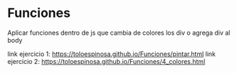# Funciones
Aplicar funciones dentro de js
que cambia de colores los div o agrega div al body

link ejercicio 1: https://toloespinosa.github.io/Funciones/pintar.html
link ejercicio 2: https://toloespinosa.github.io/Funciones/4_colores.html
